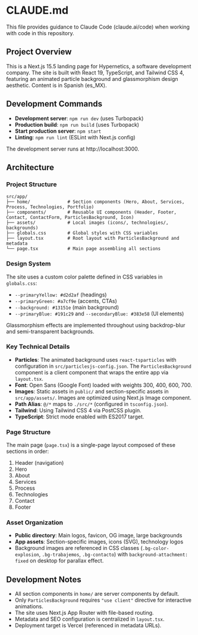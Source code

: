 # CLAUDE.md

This file provides guidance to Claude Code (claude.ai/code) when working with code in this repository.

## Project Overview

This is a Next.js 15.5 landing page for Hypernetics, a software development company. The site is built with React 19, TypeScript, and Tailwind CSS 4, featuring an animated particle background and glassmorphism design aesthetic. Content is in Spanish (es_MX).

## Development Commands

- **Development server**: `npm run dev` (uses Turbopack)
- **Production build**: `npm run build` (uses Turbopack)
- **Start production server**: `npm start`
- **Linting**: `npm run lint` (ESLint with Next.js config)

The development server runs at http://localhost:3000.

## Architecture

### Project Structure

```
src/app/
├── home/              # Section components (Hero, About, Services, Process, Technologies, Portfolio)
├── components/        # Reusable UI components (Header, Footer, Contact, ContactForm, ParticlesBackground, Icon)
├── assets/            # Local images (icons/, technologies/, backgrounds)
├── globals.css        # Global styles with CSS variables
├── layout.tsx         # Root layout with ParticlesBackground and metadata
└── page.tsx           # Main page assembling all sections
```

### Design System

The site uses a custom color palette defined in CSS variables in `globals.css`:
- `--primaryYellow: #d2d2af` (headings)
- `--primaryGreen: #a7cf9e` (accents, CTAs)
- `--background: #13151e` (main background)
- `--primaryBlue: #191c29` and `--secondaryBlue: #383e58` (UI elements)

Glassmorphism effects are implemented throughout using backdrop-blur and semi-transparent backgrounds.

### Key Technical Details

- **Particles**: The animated background uses `react-tsparticles` with configuration in `src/particlesjs-config.json`. The `ParticlesBackground` component is a client component that wraps the entire app via `layout.tsx`.
- **Font**: Open Sans (Google Font) loaded with weights 300, 400, 600, 700.
- **Images**: Static assets in `public/` and section-specific assets in `src/app/assets/`. Images are optimized using Next.js Image component.
- **Path Alias**: `@/*` maps to `./src/*` (configured in `tsconfig.json`).
- **Tailwind**: Using Tailwind CSS 4 via PostCSS plugin.
- **TypeScript**: Strict mode enabled with ES2017 target.

### Page Structure

The main page (`page.tsx`) is a single-page layout composed of these sections in order:
1. Header (navigation)
2. Hero
3. About
4. Services
5. Process
6. Technologies
7. Contact
8. Footer

### Asset Organization

- **Public directory**: Main logos, favicon, OG image, large backgrounds
- **App assets**: Section-specific images, icons (SVG), technology logos
- Background images are referenced in CSS classes (`.bg-color-explosion`, `.bg-trabajemos`, `.bg-contacto`) with `background-attachment: fixed` on desktop for parallax effect.

## Development Notes

- All section components in `home/` are server components by default.
- Only `ParticlesBackground` requires `"use client"` directive for interactive animations.
- The site uses Next.js App Router with file-based routing.
- Metadata and SEO configuration is centralized in `layout.tsx`.
- Deployment target is Vercel (referenced in metadata URLs).
